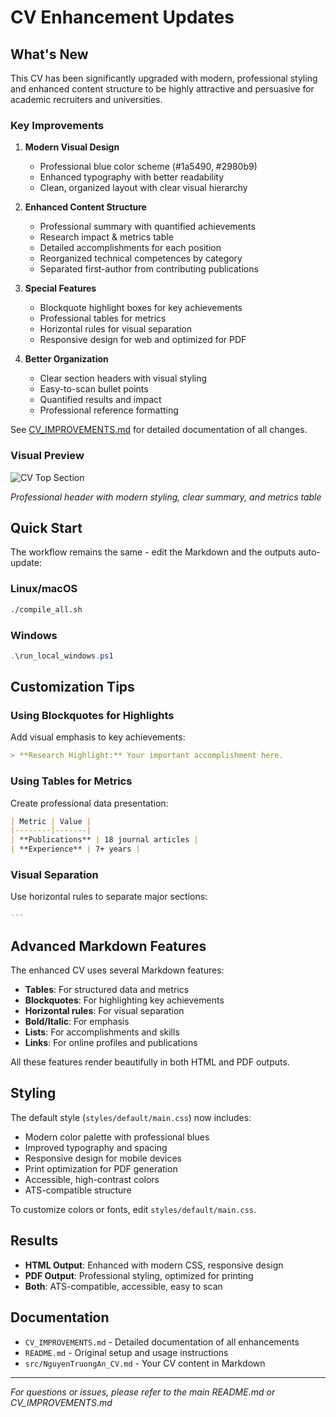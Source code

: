 # CV Enhancement Updates

## What's New

This CV has been significantly upgraded with modern, professional styling and enhanced content structure to be highly attractive and persuasive for academic recruiters and universities.

### Key Improvements

1. **Modern Visual Design**
   - Professional blue color scheme (#1a5490, #2980b9)
   - Enhanced typography with better readability
   - Clean, organized layout with clear visual hierarchy

2. **Enhanced Content Structure**
   - Professional summary with quantified achievements
   - Research impact & metrics table
   - Detailed accomplishments for each position
   - Reorganized technical competences by category
   - Separated first-author from contributing publications

3. **Special Features**
   - Blockquote highlight boxes for key achievements
   - Professional tables for metrics
   - Horizontal rules for visual separation
   - Responsive design for web and optimized for PDF

4. **Better Organization**
   - Clear section headers with visual styling
   - Easy-to-scan bullet points
   - Quantified results and impact
   - Professional reference formatting

See [CV_IMPROVEMENTS.md](CV_IMPROVEMENTS.md) for detailed documentation of all changes.

### Visual Preview

![CV Top Section](https://github.com/user-attachments/assets/cbcddf85-d79f-4fb0-aedf-c44608b669a6)

*Professional header with modern styling, clear summary, and metrics table*

## Quick Start

The workflow remains the same - edit the Markdown and the outputs auto-update:

### Linux/macOS
```bash
./compile_all.sh
```

### Windows
```powershell
.\run_local_windows.ps1
```

## Customization Tips

### Using Blockquotes for Highlights
Add visual emphasis to key achievements:

```markdown
> **Research Highlight:** Your important accomplishment here.
```

### Using Tables for Metrics
Create professional data presentation:

```markdown
| Metric | Value |
|--------|-------|
| **Publications** | 18 journal articles |
| **Experience** | 7+ years |
```

### Visual Separation
Use horizontal rules to separate major sections:

```markdown
---
```

## Advanced Markdown Features

The enhanced CV uses several Markdown features:

- **Tables**: For structured data and metrics
- **Blockquotes**: For highlighting key achievements
- **Horizontal rules**: For visual separation
- **Bold/Italic**: For emphasis
- **Lists**: For accomplishments and skills
- **Links**: For online profiles and publications

All these features render beautifully in both HTML and PDF outputs.

## Styling

The default style (`styles/default/main.css`) now includes:

- Modern color palette with professional blues
- Improved typography and spacing
- Responsive design for mobile devices
- Print optimization for PDF generation
- Accessible, high-contrast colors
- ATS-compatible structure

To customize colors or fonts, edit `styles/default/main.css`.

## Results

- **HTML Output**: Enhanced with modern CSS, responsive design
- **PDF Output**: Professional styling, optimized for printing
- **Both**: ATS-compatible, accessible, easy to scan

## Documentation

- `CV_IMPROVEMENTS.md` - Detailed documentation of all enhancements
- `README.md` - Original setup and usage instructions
- `src/NguyenTruongAn_CV.md` - Your CV content in Markdown

---

*For questions or issues, please refer to the main README.md or CV_IMPROVEMENTS.md*
